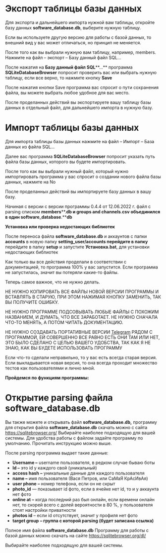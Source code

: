 # Экспорт таблицы базы данных

Для экспорта и дальнейшего импорта нужной вам таблицы, откройте базу данных **software_database.db**, выберите нужную таблицу.

Если вы используете другую версию для работы с базой данных, то внешний вид у вас может отличаться, но принцип не меняется.

После того как вы выбрали нужную вам таблицу, например, members. Нажмите на файл – экспорт – Базу данный файл SQL…

После нажатия на **Базу данный файл** **SQL****…** программа **SQLiteDatabaseBrowser** попросит проверить вас или выбрать нужную таблицу, если все верно, то нажмите кнопку **Save**

После нажатия кнопки Save программа вас спросит о пути сохранения файла, вы можете выбрать любое удобное для вас место.

После проделанных действий вы экспортируете вашу таблицу базы данных в отдельный файл, для дальнейшего импорта в нужную базу.
# Импорт таблицы базы данных

Для импорта таблицы базы данных нажмите на файл – Импорт – База данных из файла SQL…

Далее вас программа **SQLiteDatabaseBrowser** попросит указать путь файла базы данных, которого вы будете импортировать.

После того как вы выбрали нужный файл, который нужно импортировать программа у вас спросит о создании нового файла базы данных, нажмите на No

После проделанных действий вы импортируете базу данных в вашу базу.

Начиная с версии с версии программы 0.4.4 от 12.06.2022 г. файл с parsing списком **members****.****db** и **groups** **and** **channels****.****csv** объединился в один **software****_****database****.****db**

**Установка или проверка недостающих библиотек**

После переноса файла **software_database.db** и аккаунтов с папки **accounts** в новую папку **setting_user/accounts перейдите в папку** перейдите в папку **setup** и запустите **Установка.bat**, для установки недостающих библиотек

Как только вы все действия проделали в соответствии с документацией, то программа 100% у вас запустится. Если программа не запустилась, значит вы потеряли какие-то файлы.

Теперь самое важное, что не нужно делать.

НЕ НУЖНО КОПИРОВАТЬ ВСЕ ФАЙЛЫ НОВОЙ ВЕРСИИ ПРОГРАММЫ И ВСТАВЛЯТЬ В СТАРУЮ, ПРИ ЭТОМ НАЖИМАЯ КНОПКУ ЗАМЕНИТЬ, ТАК ВЫ ПОЛУЧИТЕ ОШИБКУ.

НЕ НУЖНО ПРОГРАММЕ ПОДСОВЫВАТЬ ЛЮБЫЕ ФАЙЛЫ С ПОХОЖИМ НАЗВАНИЕМ, И ДУМАТЬ, ЧТО ВСЕ ЗАРАБОТАЕТ. НЕ НУЖНО СНАЧАЛА ЧТО-ТО МЕНЯТЬ, А ПОТОМ ЧИТАТЬ ДОКУМЕНТАЦИЮ.

НЕ НУЖНО СОЗДАВАТЬ ПОРТАТИВНЫЕ ВЕРСИИ [Telegram](https://telegram.org/) РЯДОМ С ПРОГРАММОЙ, ЕЙ СОВЕРШЕННО ВСЕ РАВНО ЕСТЬ ОНИ ТАМ ИЛИ НЕТ, ЭТО БЫЛО СДЕЛАНО С ЦЕЛЬЮ ВАШЕГО УДОБСТВА, ТАК КАК Я НЕ ЗНАЮ, КАК ВЫ БУДЕТЕ ИСПОЛЬЗОВАТЬ ПРОГРАММУ

Если что-то сделали неправильно, то у вас есть всегда старая версия. Если выкладывается новая версия, то она всегда проходит множество тестов как пользователями и лично мной.

    
**Пройдемся по функциям программы:**
# Открытие parsing файла software_database.db

Вы также можете и открывать файл **software_database.db,** программу для открытия файла **software_database.db** скачать можно с сайта https://sqlitebrowser.org/ Выбирайте наиболее подходящую для вашей системы. Для удобства работы с файлом задайте программу по умолчанию. Прочитать инструкцию можно выше.

После parsing программа выдает такие данные:
- **Username –** username пользователя, в редком случае бываю боты
- **Id –** это id у каждого свой (уникальный)
- **access hash** **–** уникальные данные для каждого пользователя
- **name –** имя пользователя (Вася Петров, или СаМаЯ КрАсИвАя)
- **user phone** **–** номер телефона, если он не скрыт
- **photo_id** — показывает id фото, если в ячейке нет id, то и у аккаунта нет фото
- **online at** **–** когда последний раз был онлайн, если времени онлайн нет, то скорей всего с долей вероятности в 80 %, у пользователя стоят настройки приватности
- **photos id** – если id отсутствует, значит у профиля нет фото
- **target group** **– группа с которой parsing (будет записана ссылка)**

Полное имя файла **software_database.db** Программу для работы с базой данных можно скачать на сайте https://sqlitebrowser.org/dl/

Выбирайте наиболее подходящую для вашей системы.